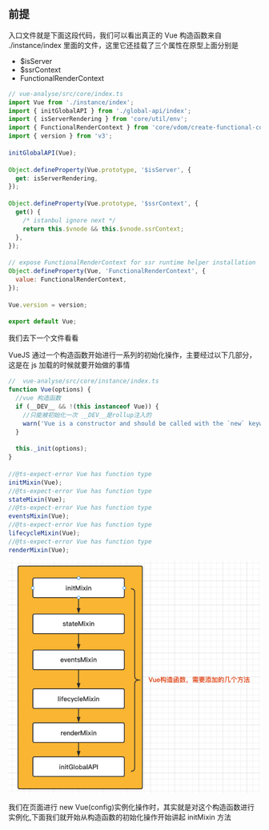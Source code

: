 ## 前提

入口文件就是下面这段代码，我们可以看出真正的 Vue 构造函数来自 ./instance/index 里面的文件，这里它还挂载了三个属性在原型上面分别是

- $isServer
- $ssrContext
- FunctionalRenderContext

```javascript
// vue-analyse/src/core/index.ts
import Vue from './instance/index';
import { initGlobalAPI } from './global-api/index';
import { isServerRendering } from 'core/util/env';
import { FunctionalRenderContext } from 'core/vdom/create-functional-component';
import { version } from 'v3';

initGlobalAPI(Vue);

Object.defineProperty(Vue.prototype, '$isServer', {
  get: isServerRendering,
});

Object.defineProperty(Vue.prototype, '$ssrContext', {
  get() {
    /* istanbul ignore next */
    return this.$vnode && this.$vnode.ssrContext;
  },
});

// expose FunctionalRenderContext for ssr runtime helper installation
Object.defineProperty(Vue, 'FunctionalRenderContext', {
  value: FunctionalRenderContext,
});

Vue.version = version;

export default Vue;
```

我们去下一个文件看看

VueJS 通过一个构造函数开始进行一系列的初始化操作，主要经过以下几部分，这是在 js 加载的时候就要开始做的事情

```javascript
//  vue-analyse/src/core/instance/index.ts
function Vue(options) {
  //vue 构造函数
  if (__DEV__ && !(this instanceof Vue)) {
    //只能被初始化一次 __DEV__是rollup注入的
    warn('Vue is a constructor and should be called with the `new` keyword');
  }

  this._init(options);
}

//@ts-expect-error Vue has function type
initMixin(Vue);
//@ts-expect-error Vue has function type
stateMixin(Vue);
//@ts-expect-error Vue has function type
eventsMixin(Vue);
//@ts-expect-error Vue has function type
lifecycleMixin(Vue);
//@ts-expect-error Vue has function type
renderMixin(Vue);
```

![image-20220827103933999](https://raw.githubusercontent.com/aymfx/pic/mian/img/image-20220827103933999.png)

我们在页面进行 new Vue(config)实例化操作时，其实就是对这个构造函数进行实例化,下面我们就开始从构造函数的初始化操作开始讲起 initMixin 方法
